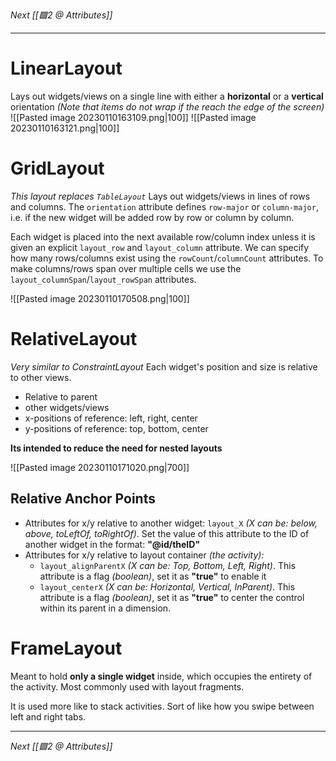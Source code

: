 _Next [[🟩2 @ Attributes]]_

---

# LinearLayout
Lays out widgets/views on a single line with either a **horizontal** or a **vertical** orientation _(Note that items do not wrap if the reach the edge of the screen)_
![[Pasted image 20230110163109.png|100]]
![[Pasted image 20230110163121.png|100]]

# GridLayout
_This layout replaces `TableLayout`_
Lays out widgets/views in lines of rows and columns. The `orientation` attribute defines `row-major` or `column-major`, i.e. if the new widget will be added row by row or column by column.

Each widget is placed into the next available row/column index unless it is given an explicit `layout_row` and `layout_column` attribute.
We can specify how many rows/columns exist using the `rowCount`/`columnCount` attributes. 
To make columns/rows span over multiple cells we use the `layout_columnSpan`/`layout_rowSpan` attributes.

![[Pasted image 20230110170508.png|100]]

# RelativeLayout
_Very similar to ConstraintLayout_
Each widget's position and size is relative to other views.
- Relative to parent
- other widgets/views
- x-positions of reference: left, right, center
- y-positions of reference: top, bottom, center

**Its intended to reduce the need for nested layouts**

![[Pasted image 20230110171020.png|700]]

## Relative Anchor Points
- Attributes for x/y relative to another widget:
	`layout_X` _(X can be: below, above, toLeftOf, toRightOf)_. Set the value of this attribute to the ID of another widget in the format: **"@id/theID"**
- Attributes for x/y relative to layout container _(the activity):_
	- `layout_alignParentX` _(X can be: Top, Bottom, Left, Right)_. This attribute is a flag _(boolean)_, set it as **"true"** to enable it
	- `layout_centerX` _(X can be: Horizontal, Vertical, InParent)_. This attribute is a flag _(boolean)_, set it as **"true"** to center the control within its parent in a dimension.

# FrameLayout
Meant to hold **only a single widget** inside, which occupies the entirety of the activity. Most commonly used with layout fragments. 

It is used more like to stack activities. Sort of like how you swipe between left and right tabs.

---
_Next [[🟩2 @ Attributes]]_
